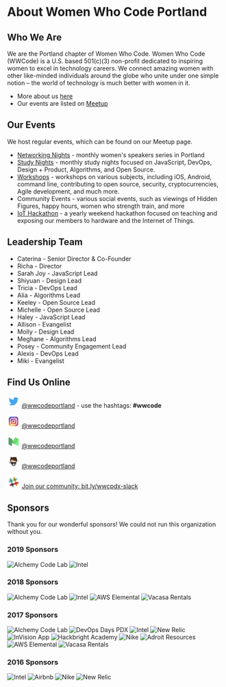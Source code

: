 # About Women Who Code Portland

## Who We Are

We are the Portland chapter of Women Who Code. Women Who Code (WWCode) is a U.S. based 501(c)(3) non-profit dedicated to inspiring women to excel in technology careers. We connect amazing women with other like-minded individuals around the globe who unite under one simple notion – the world of technology is much better with women in it.

* More about us [here](http://womenwhocode.com/portland)
* Our events are listed on [Meetup](http://www.meetup.com/Women-Who-Code-Portland/)

## Our Events
We host regular events, which can be found on our Meetup page.

* [Networking Nights](https://github.com/wwcodeportland/networking-nights) - monthly women's speakers series in Portland
* [Study Nights](https://github.com/wwcodeportland/study-nights) - monthly study nights focused on JavaScript, DevOps, Design + Product, Algorithms, and Open Source.
* [Workshops](https://github.com/wwcodeportland/workshops) - workshops on various subjects, including iOS, Android, command line, contributing to open source, security, cryptocurrencies, Agile development, and much more.
* Community Events - various social events, such as viewings of Hidden Figures, happy hours, women who strength train, and more
* [IoT Hackathon](https://github.com/wwcodeportland/iot-hackathon-2016) - a yearly weekend hackathon focused on teaching and exposing our members to hardware and the Internet of Things.

## Leadership Team

* Caterina - Senior Director & Co-Founder
* Richa - Director
* Sarah Joy - JavaScript Lead
* Shiyuan - Design Lead
* Tricia - DevOps Lead
* Alia - Algorithms Lead
* Keeley - Open Source Lead
* Michelle - Open Source Lead
* Haley - JavaScript Lead
* Allison - Evangelist
* Molly - Design Lead
* Meghane - Algorithms Lead
* Posey - Community Engagement Lead
* Alexis - DevOps Lead
* Miki - Evangelist

## Find Us Online

<img height=30 src="social-media/logo-twitter.png" alt="Twitter"> [@wwcodeportland](http://twitter.com/wwcodeportland) - use the hashtags: **#wwcode** 

<img height=30 src="social-media/logo-instagram.png" alt="Instagram"> [@wwcodeportland](http://instagram.com/wwcodeportland)

<img height=30 src="social-media/logo-medium.png" alt="Medium"> [@wwcodeportland](http://medium.com/@wwcodeportland)

<img height=30 src="social-media/logo-github.png" alt="GitHub"> [@wwcodeportland](http://github.com/wwcodeportland)

<img height=30 src="social-media/logo-slack.png" alt="Slack"> [Join our community: bit.ly/wwcpdx-slack](http://bit.ly/wwcpdx-slack)

## Sponsors
Thank you for our wonderful sponsors! We could not run this organization without you.

### 2019 Sponsors

<img height=100 src="https://github.com/wwcodeportland/networking-nights/blob/master/logos/logo-alchemy-code-lab.png" alt="Alchemy Code Lab" title="Alchemy Code Lab"> <img height=100 src="https://github.com/wwcodeportland/networking-nights/blob/master/logos/logo-intel.png" alt="Intel" title="Intel"> 

### 2018 Sponsors

<img height=100 src="https://github.com/wwcodeportland/networking-nights/blob/master/logos/logo-alchemy-code-lab.png" alt="Alchemy Code Lab" title="Alchemy Code Lab"> <img height=100 src="https://github.com/wwcodeportland/networking-nights/blob/master/logos/logo-intel.png" alt="Intel" title="Intel"> <img height=100 src="https://github.com/wwcodeportland/networking-nights/blob/master/logos/logo-aws-elemental.png" alt="AWS Elemental" title="AWS Elemental"> <img height=100 src="https://github.com/wwcodeportland/networking-nights/blob/master/logos/logo-vacasa.png" alt="Vacasa Rentals" title="Vacasa Rentals">

### 2017 Sponsors

<img height=100 src="https://github.com/wwcodeportland/networking-nights/blob/master/logos/logo-alchemy-code-lab.png" alt="Alchemy Code Lab" title="Alchemy Code Lab"> <img height=100 src="https://github.com/wwcodeportland/networking-nights/blob/master/logos/logo-devopsdays-pdx.png" alt="DevOps Days PDX" title="DevOps Days PDX"> 
<img height=100 src="https://github.com/wwcodeportland/networking-nights/blob/master/logos/logo-intel.png" alt="Intel" title="Intel"> 
<img height=100 src="https://github.com/wwcodeportland/networking-nights/blob/master/logos/logo-newrelic.png" alt="New Relic" title="New Relic"> 
<img height=100 src="https://github.com/wwcodeportland/networking-nights/blob/master/logos/logo-invision.png" alt="InVision App" title="InVision App"> 
<img height=100 src="https://github.com/wwcodeportland/networking-nights/blob/master/logos/logo-hackbright.png" alt="Hackbright Academy" title="Hackbright Academy">
<img height=100 src="https://github.com/wwcodeportland/networking-nights/blob/master/logos/logo-nike.png" alt="Nike" title="Nike"> 
<img height=100 src="https://github.com/wwcodeportland/networking-nights/blob/master/logos/logo-adroit.png" alt="Adroit Resources" title="Adroit Resources"> 
<img height=100 src="https://github.com/wwcodeportland/networking-nights/blob/master/logos/logo-aws-elemental.png" alt="AWS Elemental" title="AWS Elemental"> 
<img height=100 src="https://github.com/wwcodeportland/networking-nights/blob/master/logos/logo-vacasa.png" alt="Vacasa Rentals" title="Vacasa Rentals">

### 2016 Sponsors

<img height=100 src="https://github.com/wwcodeportland/networking-nights/blob/master/logos/logo-intel.png" alt="Intel" title="Intel"> <img height=100 src="https://github.com/wwcodeportland/networking-nights/blob/master/logos/logo-airbnb.png" alt="Airbnb" title="Airbnb"> 
<img height=100 src="https://github.com/wwcodeportland/networking-nights/blob/master/logos/logo-nike.png" alt="Nike" title="Nike">
<img height=100 src="https://github.com/wwcodeportland/networking-nights/blob/master/logos/logo-newrelic.png" alt="New Relic" title="New Relic">
